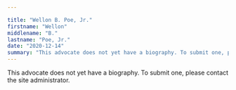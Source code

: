 ```yaml
---

title: "Wellon B. Poe, Jr."
firstname: "Wellon"
middlename: "B."
lastname: "Poe, Jr."
date: "2020-12-14"
summary: "This advocate does not yet have a biography. To submit one, please contact the site administrator."
---
```

This advocate does not yet have a biography. To submit one, please contact the site administrator.

